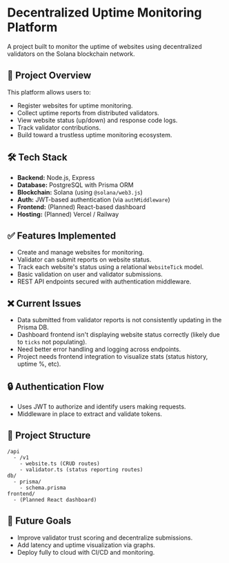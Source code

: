 
# Decentralized Uptime Monitoring Platform

A project built to monitor the uptime of websites using decentralized validators on the Solana blockchain network.

## 🚀 Project Overview

This platform allows users to:

- Register websites for uptime monitoring.
- Collect uptime reports from distributed validators.
- View website status (up/down) and response code logs.
- Track validator contributions.
- Build toward a trustless uptime monitoring ecosystem.

## 🛠️ Tech Stack

- **Backend:** Node.js, Express
- **Database:** PostgreSQL with Prisma ORM
- **Blockchain:** Solana (using `@solana/web3.js`)
- **Auth:** JWT-based authentication (via `authMiddleware`)
- **Frontend:** (Planned) React-based dashboard
- **Hosting:** (Planned) Vercel / Railway

## ✅ Features Implemented

- Create and manage websites for monitoring.
- Validator can submit reports on website status.
- Track each website's status using a relational `WebsiteTick` model.
- Basic validation on user and validator submissions.
- REST API endpoints secured with authentication middleware.

## ❌ Current Issues

- Data submitted from validator reports is not consistently updating in the Prisma DB.
- Dashboard frontend isn't displaying website status correctly (likely due to `ticks` not populating).
- Need better error handling and logging across endpoints.
- Project needs frontend integration to visualize stats (status history, uptime %, etc).

## 🔒 Authentication Flow

- Uses JWT to authorize and identify users making requests.
- Middleware in place to extract and validate tokens.

## 📂 Project Structure

```
/api
  - /v1
    - website.ts (CRUD routes)
    - validator.ts (status reporting routes)
db/
  - prisma/
    - schema.prisma
frontend/
  - (Planned React dashboard)
```

## 📌 Future Goals

- Improve validator trust scoring and decentralize submissions.
- Add latency and uptime visualization via graphs.
- Deploy fully to cloud with CI/CD and monitoring.
